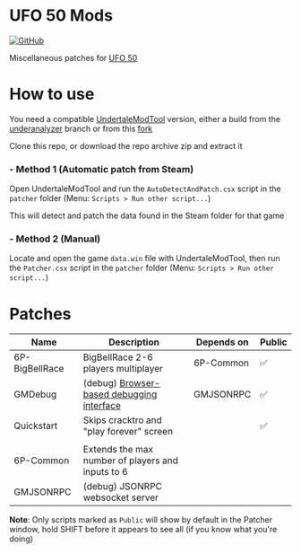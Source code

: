UFO 50 Mods
===========

[![GitHub](https://img.shields.io/github/license/p-sam/ufo50-mods)](https://github.com/p-sam/ufo50-mods/blob/master/LICENSE)

Miscellaneous patches for [UFO 50](https://50games.fun/)

# How to use

You need a compatible [UndertaleModTool](https://github.com/UnderminersTeam/UndertaleModTool) version, either a build from the [underanalyzer](https://github.com/UnderminersTeam/UndertaleModTool/tree/underanalyzer) branch or from this [fork](https://github.com/p-sam/UndertaleModTool)

Clone this repo, or download the repo archive zip and extract it 

### - Method 1 (Automatic patch from Steam)

Open UndertaleModTool and run the `AutoDetectAndPatch.csx` script in the `patcher` folder (Menu: `Scripts > Run other script...`)

This will detect and patch the data found in the Steam folder for that game

### - Method 2 (Manual)

Locate and open the game `data.win` file with UndertaleModTool, then run the `Patcher.csx` script in the `patcher` folder (Menu: `Scripts > Run other script...`)

# Patches

| Name | Description | Depends on | Public |
| --- | --- | --- | --- |
| 6P-BigBellRace | BigBellRace 2-6 players multiplayer | 6P-Common |✅|
| GMDebug | (debug) [Browser-based debugging interface](https://debug.gmcloud.org/) | GMJSONRPC |✅|
| Quickstart | Skips cracktro and "play forever" screen ||✅|
| |
| 6P-Common | Extends the max number of players and inputs to 6 |||
| GMJSONRPC | (debug) JSONRPC websocket server |||

**Note**: Only scripts marked as `Public` will show by default in the Patcher window, hold SHIFT before it appears to see all (if you know what you're doing)